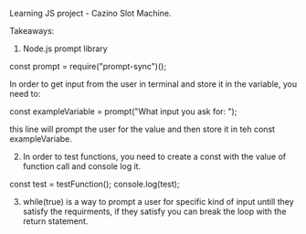 Learning JS project - Cazino Slot Machine.

Takeaways:

1. Node.js prompt library

const prompt = require("prompt-sync")();
  
In order to get input from the user in terminal and store it in the variable, you need to:

const exampleVariable = prompt("What input you ask for: ");

this line will prompt the user for the value and then store it in teh const exampleVariabe.

2. In order to test functions, you need to create a const with the value of function call and console log it.

const test = testFunction();
console.log(test);



3. while(true) is a way to prompt a user for specific kind of input untill they satisfy the requirments, if they satisfy you can break the loop with the return statement.


